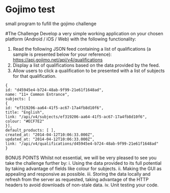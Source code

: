 # Gojimo test

small program to fufill the gojimo challenge

#The Challenge
Develop a very simple working application on your chosen platform (Android / iOS / Web) with the
following functionality:
1. Read the following JSON feed containing a list of qualifications (a sample is presented below
for your reference): https://api.gojimo.net/api/v4/qualifications
2. Display a list of qualifications based on the data provided by the feed.
3. Allow users to click a qualification to be presented with a list of subjects for that qualification.
```
{
id: "d45945e4-b724-48ab-9f99-21e61f1648ad",
name: "11+ Common Entrance",
subjects: [
{
id: "ef319206-aa64-41f5-ac67-17a4fb8d10f6",
title: "English",
link: "/api/v4/subjects/ef319206-aa64-41f5-ac67-17a4fb8d10f6",
colour: "#ECF7E2"
}],
default_products: [ ],
created_at: "2014-04-12T10:06:33.000Z",
updated_at: "2014-04-12T10:06:33.000Z",
link: "/api/v4/qualifications/d45945e4-b724-48ab-9f99-21e61f1648ad"
}
```
BONUS POINTS
Whilst not essential, we will be very pleased to see you take the challenge further by:
i.
Using the data provided to its full potential by taking advantage of fields like colour for subjects.
ii. Making the GUI as appealing and responsive as possible.
iii. Storing the data locally and refresh from the server as requested, taking advantage of the
HTTP headers to avoid downloads of non-stale data.
iv. Unit testing your code.
